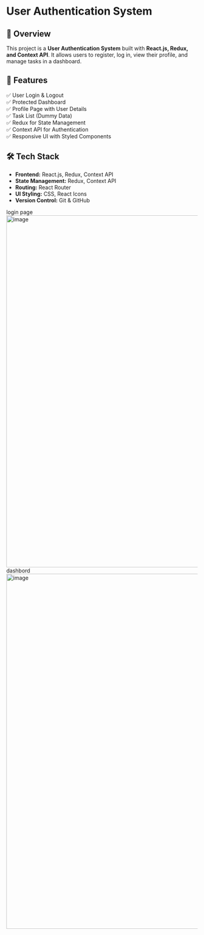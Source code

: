 # User Authentication System  

## 📌 Overview  
This project is a **User Authentication System** built with **React.js, Redux, and Context API**. It allows users to register, log in, view their profile, and manage tasks in a dashboard.  

## 🚀 Features  
✅ User Login & Logout  
✅ Protected Dashboard  
✅ Profile Page with User Details  
✅ Task List (Dummy Data)  
✅ Redux for State Management  
✅ Context API for Authentication  
✅ Responsive UI with Styled Components  

## 🛠️ Tech Stack  
- **Frontend:** React.js, Redux, Context API  
- **State Management:** Redux, Context API  
- **Routing:** React Router  
- **UI Styling:** CSS, React Icons  
- **Version Control:** Git & GitHub  

 login page 
 <img width="924" alt="image" src="https://github.com/user-attachments/assets/9e1fd23b-adfe-4ef5-9570-5bae2dbc3911" />
 dashbord
 <img width="932" alt="image" src="https://github.com/user-attachments/assets/bf15b00a-fc7e-4308-b74c-127d06c67edc" />

 
 

